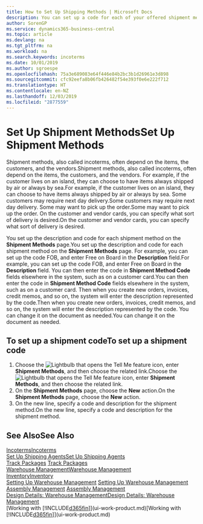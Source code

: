 ```yaml
---
title: How to Set Up Shipping Methods | Microsoft Docs
description: You can set up a code for each of your offered shipment methods, such as  and enter information about them.
author: SorenGP
ms.service: dynamics365-business-central
ms.topic: article
ms.devlang: na
ms.tgt_pltfrm: na
ms.workload: na
ms.search.keywords: incoterms
ms.date: 10/01/2019
ms.author: sgroespe
ms.openlocfilehash: 75a3e689083e64f446e84b2bc3b1d26961e3d898
ms.sourcegitcommit: cfc92eefa8b06fb426482f54e393f0e6e222f712
ms.translationtype: HT
ms.contentlocale: en-NZ
ms.lasthandoff: 12/03/2019
ms.locfileid: "2877559"
---
```

# <a name="set-up-shipment-methods"></a><span data-ttu-id="82d2c-103">Set Up Shipment Methods</span><span class="sxs-lookup"><span data-stu-id="82d2c-103">Set Up Shipment Methods</span></span>
<span data-ttu-id="82d2c-104">Shipment methods, also called incoterms, often depend on the items, the customers, and the vendors.</span><span class="sxs-lookup"><span data-stu-id="82d2c-104">Shipment methods, also called incoterms, often depend on the items, the customers, and the vendors.</span></span> <span data-ttu-id="82d2c-105">For example, if the customer lives on an island, they can choose to have items always shipped by air or always by sea.</span><span class="sxs-lookup"><span data-stu-id="82d2c-105">For example, if the customer lives on an island, they can choose to have items always shipped by air or always by sea.</span></span> <span data-ttu-id="82d2c-106">Some customers may require next day delivery.</span><span class="sxs-lookup"><span data-stu-id="82d2c-106">Some customers may require next day delivery.</span></span> <span data-ttu-id="82d2c-107">Some may want to pick up the order.</span><span class="sxs-lookup"><span data-stu-id="82d2c-107">Some may want to pick up the order.</span></span> <span data-ttu-id="82d2c-108">On the customer and vendor cards, you can specify what sort of delivery is desired.</span><span class="sxs-lookup"><span data-stu-id="82d2c-108">On the customer and vendor cards, you can specify what sort of delivery is desired.</span></span>

<span data-ttu-id="82d2c-109">You set up the description and code for each shipment method on the **Shipment Methods** page.</span><span class="sxs-lookup"><span data-stu-id="82d2c-109">You set up the description and code for each shipment method on the **Shipment Methods** page.</span></span> <span data-ttu-id="82d2c-110">For example, you can set up the code FOB, and enter Free on Board in the **Description** field.</span><span class="sxs-lookup"><span data-stu-id="82d2c-110">For example, you can set up the code FOB, and enter Free on Board in the **Description** field.</span></span> <span data-ttu-id="82d2c-111">You can then enter the code in **Shipment Method Code** fields elsewhere in the system, such as on a customer card.</span><span class="sxs-lookup"><span data-stu-id="82d2c-111">You can then enter the code in **Shipment Method Code** fields elsewhere in the system, such as on a customer card.</span></span> <span data-ttu-id="82d2c-112">Then when you create new orders, invoices, credit memos, and so on, the system will enter the description represented by the code.</span><span class="sxs-lookup"><span data-stu-id="82d2c-112">Then when you create new orders, invoices, credit memos, and so on, the system will enter the description represented by the code.</span></span> <span data-ttu-id="82d2c-113">You can change it on the document as needed.</span><span class="sxs-lookup"><span data-stu-id="82d2c-113">You can change it on the document as needed.</span></span>

## <a name="to-set-up-a-shipment-code"></a><span data-ttu-id="82d2c-114">To set up a shipment code</span><span class="sxs-lookup"><span data-stu-id="82d2c-114">To set up a shipment code</span></span>
1. <span data-ttu-id="82d2c-115">Choose the ![Lightbulb that opens the Tell Me feature](media/ui-search/search_small.png "Tell me what you want to do") icon, enter **Shipment Methods**, and then choose the related link.</span><span class="sxs-lookup"><span data-stu-id="82d2c-115">Choose the ![Lightbulb that opens the Tell Me feature](media/ui-search/search_small.png "Tell me what you want to do") icon, enter **Shipment Methods**, and then choose the related link.</span></span>
2. <span data-ttu-id="82d2c-116">On the **Shipment Methods** page, choose the **New** action.</span><span class="sxs-lookup"><span data-stu-id="82d2c-116">On the **Shipment Methods** page, choose the **New** action.</span></span>
3. <span data-ttu-id="82d2c-117">On the new line, specify a code and description for the shipment method.</span><span class="sxs-lookup"><span data-stu-id="82d2c-117">On the new line, specify a code and description for the shipment method.</span></span>

## <a name="see-also"></a><span data-ttu-id="82d2c-118">See Also</span><span class="sxs-lookup"><span data-stu-id="82d2c-118">See Also</span></span>
[<span data-ttu-id="82d2c-119">Incoterms</span><span class="sxs-lookup"><span data-stu-id="82d2c-119">Incoterms</span></span>](https://iccwbo.org/resources-for-business/incoterms-rules)  
[<span data-ttu-id="82d2c-120">Set Up Shipping Agents</span><span class="sxs-lookup"><span data-stu-id="82d2c-120">Set Up Shipping Agents</span></span>](sales-how-to-set-up-shipping-agents.md)  
<span data-ttu-id="82d2c-121">[Track Packages](sales-how-track-packages.md)  </span><span class="sxs-lookup"><span data-stu-id="82d2c-121">[Track Packages](sales-how-track-packages.md)  </span></span>  
[<span data-ttu-id="82d2c-122">Warehouse Management</span><span class="sxs-lookup"><span data-stu-id="82d2c-122">Warehouse Management</span></span>](warehouse-manage-warehouse.md)  
[<span data-ttu-id="82d2c-123">Inventory</span><span class="sxs-lookup"><span data-stu-id="82d2c-123">Inventory</span></span>](inventory-manage-inventory.md)  
<span data-ttu-id="82d2c-124">[Setting Up Warehouse Management](warehouse-setup-warehouse.md)   </span><span class="sxs-lookup"><span data-stu-id="82d2c-124">[Setting Up Warehouse Management](warehouse-setup-warehouse.md)   </span></span>  
<span data-ttu-id="82d2c-125">[Assembly Management](assembly-assemble-items.md)  </span><span class="sxs-lookup"><span data-stu-id="82d2c-125">[Assembly Management](assembly-assemble-items.md)  </span></span>  
[<span data-ttu-id="82d2c-126">Design Details: Warehouse Management</span><span class="sxs-lookup"><span data-stu-id="82d2c-126">Design Details: Warehouse Management</span></span>](design-details-warehouse-management.md)  
<span data-ttu-id="82d2c-127">[Working with [!INCLUDE[d365fin](includes/d365fin_md.md)]](ui-work-product.md)</span><span class="sxs-lookup"><span data-stu-id="82d2c-127">[Working with [!INCLUDE[d365fin](includes/d365fin_md.md)]](ui-work-product.md)</span></span>  
